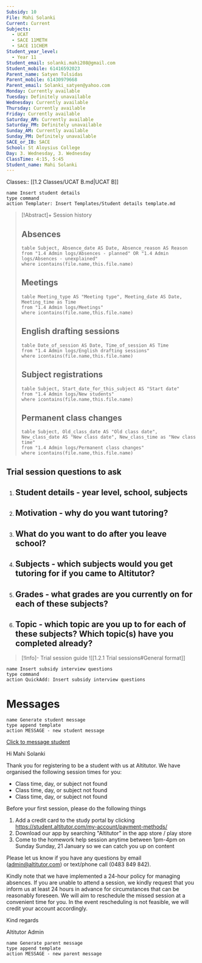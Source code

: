 ```yaml
---
Subsidy: 10
File: Mahi Solanki
Current: Current
Subjects:
  - UCAT
  - SACE 11METH
  - SACE 11CHEM
Student_year_level:
  - Year 11
Student_email: solanki.mahi208@gmail.com
Student_mobile: 61416592023
Parent_name: Satyen Tulsidas
Parent_mobile: 61430979668
Parent_email: Solanki_satyen@yahoo.com
Monday: Currently available
Tuesday: Definitely unavailable
Wednesday: Currently available
Thursday: Currently available
Friday: Currently available
Saturday_AM: Currently available
Saturday_PM: Definitely unavailable
Sunday_AM: Currently available
Sunday_PM: Definitely unavailable
SACE_or_IB: SACE
School: St Aloysius College
Day: 3. Wednesday, 3. Wednesday
ClassTime: 4:15, 5:45
Student_name: Mahi Solanki
---
```

Classes:: [[1.2 Classes/UCAT B.md|UCAT B]]
```button
name Insert student details
type command
action Templater: Insert Templates/Student details template.md
```

> [!Abstract]+ Session history
> ## Absences
> ```dataview
> table Subject, Absence_date AS Date, Absence_reason AS Reason
> from "1.4 Admin logs/Absences - planned" OR "1.4 Admin logs/Absences - unexplained"
> where icontains(file.name,this.file.name)
> ```
> 
> ## Meetings
> ```dataview
> table Meeting_type AS "Meeting type", Meeting_date AS Date, Meeting_time as Time
> from "1.4 Admin logs/Meetings" 
> where icontains(file.name,this.file.name)
> ```
> 
> ## English drafting sessions
> ```dataview
> table Date_of_session AS Date, Time_of_session AS Time
> from "1.4 Admin logs/English drafting sessions"
> where icontains(file.name,this.file.name)
> ```
> 
> ## Subject registrations
> ```dataview
> table Subject, Start_date_for_this_subject AS "Start date"
> from "1.4 Admin logs/New students"
> where icontains(file.name,this.file.name)
> ```
> 
> ## Permanent class changes
> ```dataview
> table Subject, Old_class_date AS "Old class date", New_class_date AS "New class date", New_class_time as "New class time"
> from "1.4 Admin logs/Permanent class changes"
> where icontains(file.name,this.file.name)
> 

## Trial session questions to ask
1. **Student details** - year level, school, subjects 
	- 
2. **Motivation** - why do you want tutoring?
	- 
3.  What do you want to do after you leave school?
	- 
4. **Subjects** - which subjects would you get tutoring for if you came to Altitutor?
	- 
5. **Grades** - what grades are you currently on for each of these subjects?
	- 
6.  **Topic** - which topic are you up to for each of these subjects? Which topic(s) have you completed already?
	- 

> [!Info]- Trial session guide
![[1.2.1 Trial sessions#General format]]

```button
name Insert subsidy interview questions
type command
action QuickAdd: Insert subsidy interview questions
```



# Messages
```button
name Generate student message
type append template
action MESSAGE - new student message
```

[Click to message student](sms:61416592023)

Hi Mahi Solanki

Thank you for registering to be a student with us at Altitutor. We have organised the following session times for you:

- Class time, day, or subject not found
- Class time, day, or subject not found
- Class time, day, or subject not found

Before your first session, please do the following things
1. Add a credit card to the study portal by clicking https://student.altitutor.com/my-account/payment-methods/
2. Download our app by searching "Altitutor" in the app store / play store
3. Come to the homework help session anytime between 1pm-4pm on Sunday Sunday, 21 January so we can catch you up on content

Please let us know if you have any questions by email (admin@altitutor.com) or text/phone call (0483 849 842). 

Kindly note that we have implemented a 24-hour policy for managing absences. If you are unable to attend a session, we kindly request that you inform us at least 24 hours in advance for circumstances that can be reasonably foreseen. We will aim to reschedule the missed session at a convenient time for you. In the event rescheduling is not feasible, we will credit your account accordingly.

Kind regards

Altitutor Admin



```button
name Generate parent message
type append template
action MESSAGE - new parent message
```

